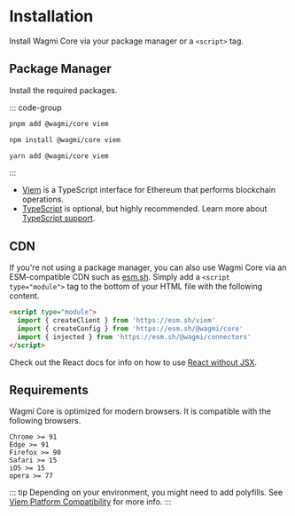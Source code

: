 # Installation

Install Wagmi Core via your package manager or a `<script>` tag.

## Package Manager

Install the required packages.

::: code-group
```bash [pnpm]
pnpm add @wagmi/core viem
```

```bash [npm]
npm install @wagmi/core viem
```

```bash [yarn]
yarn add @wagmi/core viem
```
:::

- [Viem](https://viem.sh) is a TypeScript interface for Ethereum that performs blockchain operations.
- [TypeScript](/react/typescript) is optional, but highly recommended. Learn more about [TypeScript support](/react/typescript).

## CDN

If you're not using a package manager, you can also use Wagmi Core via an ESM-compatible CDN such as [esm.sh](https://esm.sh). Simply add a `<script type="module">` tag to the bottom of your HTML file with the following content.

```html
<script type="module">
  import { createClient } from 'https://esm.sh/viem'
  import { createConfig } from 'https://esm.sh/@wagmi/core'
  import { injected } from 'https://esm.sh/@wagmi/connectors'
</script>
```

Check out the React docs for info on how to use [React without JSX](https://react.dev/reference/react/createElement#creating-an-element-without-jsx).

## Requirements

Wagmi Core is optimized for modern browsers. It is compatible with the following browsers.

```
Chrome >= 91
Edge >= 91
Firefox >= 90
Safari >= 15
iOS >= 15
opera >= 77
```

::: tip
Depending on your environment, you might need to add polyfills. See [Viem Platform Compatibility](https://viem.sh/docs/compatibility.html) for more info.
:::